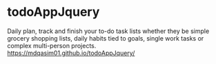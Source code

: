 # todoAppJquery
 Daily plan, track and finish your to-do task lists whether they be simple grocery shopping lists, daily habits tied to goals, single work tasks or complex multi-person projects.
https://mdqasim01.github.io/todoAppJquery/

